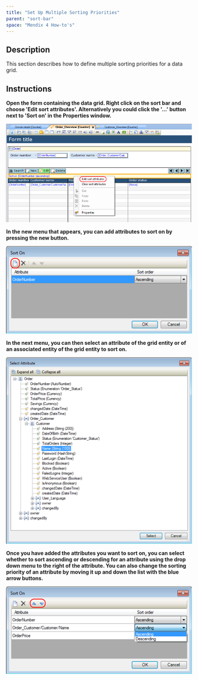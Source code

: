 ```yaml
---
title: "Set Up Multiple Sorting Priorities"
parent: "sort-bar"
space: "Mendix 4 How-to's"
---
```

## Description

This section describes how to define multiple sorting priorities for a data grid.

## Instructions

 **Open the form containing the data grid. Right click on the sort bar and choose 'Edit sort attributes'. Alternatively you could click the '...' button next to 'Sort on' in the Properties window.**

![](attachments/2621447/2752615.png)

 **In the new menu that appears, you can add attributes to sort on by pressing the new button.**

![](attachments/2621447/2752620.png)

 **In the next menu, you can then select an attribute of the grid entity or of an associated entity of the grid entity to sort on.**

![](attachments/2621447/2752621.png)

 **Once you have added the attributes you want to sort on, you can select whether to sort ascending or descending for an attribute using the drop down menu to the right of the attribute. You can also change the sorting priority of an attribute by moving it up and down the list with the blue arrow buttons.**

![](attachments/2621447/2752614.png)
